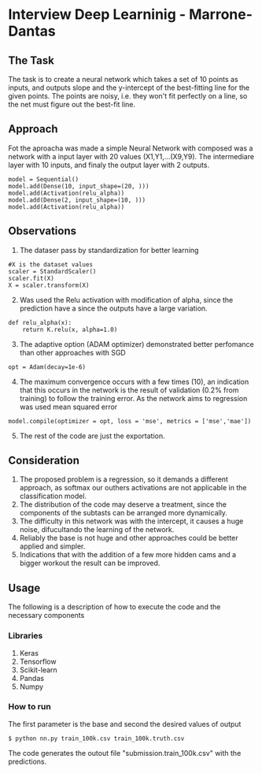 # Interview Deep Learninig - Marrone-Dantas

## The Task
The task is to create a neural network which takes a set of 10 points as inputs, and outputs slope and the y-intercept of the best-fitting line for the given points. The points are noisy, i.e. they won't fit perfectly on a line, so the net must figure out the best-fit line.

## Approach 
Fot the aproacha was made a simple Neural Network with composed was a network with a input layer with 20 values (X1,Y1,...(X9,Y9).
The intermediare layer with 10 inputs, and finaly the output layer with 2 outputs.
```
model = Sequential()
model.add(Dense(10, input_shape=(20, )))
model.add(Activation(relu_alpha))
model.add(Dense(2, input_shape=(10, )))
model.add(Activation(relu_alpha))
```

## Observations

1. The dataser pass by standardization for better learning
```
#X is the dataset values
scaler = StandardScaler()
scaler.fit(X)
X = scaler.transform(X)
```
2. Was used the Relu activation with modification of alpha, since the prediction have a since the outputs have a large variation.
```
def relu_alpha(x):
    return K.relu(x, alpha=1.0)
```
3. The adaptive option (ADAM optimizer) demonstrated better perfomance than other approaches with SGD
```
opt = Adam(decay=1e-6)
```
4. The maximum convergence occurs with a few times (10), an indication that this occurs in the network is the result of validation (0.2% from training) to follow the training error. As the network aims to regression was used mean squared error
```
model.compile(optimizer = opt, loss = 'mse', metrics = ['mse','mae'])
```
5. The rest of the code are just the exportation.

## Consideration

1. The proposed problem is a regression, so it demands a different approach, as softmax our outhers activations are not applicable in the classification model.
2. The distribution of the code may deserve a treatment, since the components of the subtasts can be arranged more dynamically.
3. The difficulty in this network was with the intercept, it causes a huge noise, difucultando the learning of the network.
4. Reliably the base is not huge and other approaches could be better applied and simpler.
5. Indications that with the addition of a few more hidden cams and a bigger workout the result can be improved.

## Usage

The following is a description of how to execute the code and the necessary components

### Libraries

1. Keras
2. Tensorflow
3. Scikit-learn
4. Pandas
5. Numpy

### How to run

The first parameter is the base and second the desired values of output
```
$ python nn.py train_100k.csv train_100k.truth.csv
```
The code generates the outout file "submission.train_100k.csv" with the predictions.

